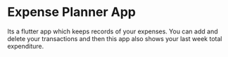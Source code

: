 # Expense Planner App

Its a flutter app which keeps records of your expenses. You can add and delete your transactions and then this app also shows your last week total expenditure.
